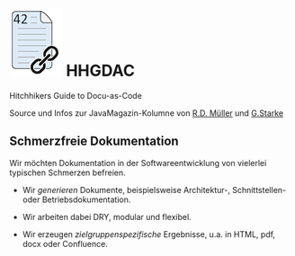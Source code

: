 # ![](./hhgtpd-logo.png) HHGDAC 
Hitchhikers Guide to Docu-as-Code 

Source und Infos zur JavaMagazin-Kolumne von [R.D. Müller]() und 
[G.Starke](http://gernotstarke.de)

## Schmerzfreie Dokumentation
Wir möchten Dokumentation in der Softwareentwicklung von
vielerlei typischen Schmerzen befreien. 


* Wir _generieren_ Dokumente, beispielsweise Architektur-, 
Schnittstellen- oder Betriebsdokumentation. 

* Wir arbeiten dabei DRY, modular und flexibel. 

* Wir erzeugen _zielgruppenspezifische_ Ergebnisse,
u.a. in HTML, pdf, docx oder Confluence.

 

